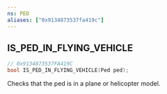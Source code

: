 ```yaml
---
ns: PED
aliases: ["0x9134873537fa419c"]
---
```

## IS_PED_IN_FLYING_VEHICLE

```c
// 0x9134873537FA419C
bool IS_PED_IN_FLYING_VEHICLE(Ped ped);
```

Checks that the ped is in a plane or helicopter model.

